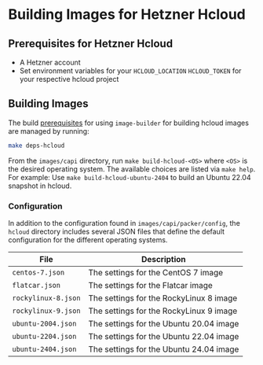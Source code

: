 # Building Images for Hetzner Hcloud

## Prerequisites for Hetzner Hcloud

- A Hetzner account
- Set environment variables for your `HCLOUD_LOCATION` `HCLOUD_TOKEN` for your respective hcloud project

## Building Images

The build [prerequisites](../capi.md#prerequisites) for using `image-builder` for
building hcloud images are managed by running:

```bash
make deps-hcloud
```

From the `images/capi` directory, run `make build-hcloud-<OS>` where `<OS>` is the desired operating system. The available choices are listed via `make help`. For example: Use `make build-hcloud-ubuntu-2404` to build an Ubuntu 22.04 snapshot in hcloud.

### Configuration

In addition to the configuration found in `images/capi/packer/config`, the `hcloud`
directory includes several JSON files that define the default configuration for
the different operating systems.

| File | Description |
|------|-------------|
| `centos-7.json`    | The settings for the CentOS 7 image     |
| `flatcar.json`     | The settings for the Flatcar image      |
| `rockylinux-8.json`| The settings for the RockyLinux 8 image |
| `rockylinux-9.json`| The settings for the RockyLinux 9 image |
| `ubuntu-2004.json` | The settings for the Ubuntu 20.04 image |
| `ubuntu-2204.json` | The settings for the Ubuntu 22.04 image |
| `ubuntu-2404.json` | The settings for the Ubuntu 24.04 image |
